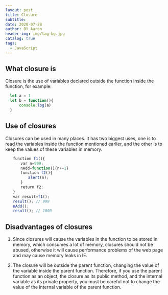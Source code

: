 ```yaml
---
layout: post
title: Closure
subtitle:
date: 2020-07-28
author: BY Aaron
header-img: img/tag-bg.jpg
catalog: true
tags:
  - JavaScript
---
```


## What closure is 
Closure is the use of variables declared outside the function inside the function, for example:

```javascript
  let a = 1
  let b = function(){
      console.log(a)
  }
```

## Use of closures
Closures can be used in many places. It has two biggest uses, one is to read the variables inside the function mentioned earlier, and the other is to keep the values of these variables in memory.
```javascript
　　function f1(){
　　　　var n=999;
　　　　nAdd=function(){n+=1}
　　　　function f2(){
　　　　　　alert(n);
　　　　}
　　　　return f2;
　　}
　　var result=f1();
　　result(); // 999
　　nAdd();
　　result(); // 1000
```

## Disadvantages of closures

1. Since closures will cause the variables in the function to be stored in memory, which consumes a lot of memory, closures should not be abused, otherwise it will cause performance problems of the web page and may cause memory leaks in IE.

2. The closure will be outside the parent function, changing the value of the variable inside the parent function. Therefore, if you use the parent function as an object, the closure as its public method, and the internal variable as its private property, you must be careful not to change the value of the internal variable of the parent function. 